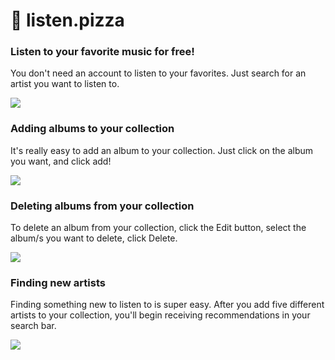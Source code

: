 # :pizza: listen.pizza

### Listen to your favorite music for free!
You don't need an account to listen to your favorites. Just search for an artist you want to listen to.
<p>
<img src='https://i.imgur.com/fnZ7xb8.gif'>

### Adding albums to your collection
It's really easy to add an album to your collection. Just click on the album you want, and click add!
<p>
<img src='https://i.imgur.com/tCDnhsb.gif'>

### Deleting albums from your collection
To delete an album from your collection, click the Edit button, select the album/s you want to delete, click Delete.
<p>
<img src='https://i.imgur.com/KDuTSFd.gif'>

### Finding new artists
Finding something new to listen to is super easy. After you add five different artists to your collection, you'll begin receiving recommendations in your search bar.
<p>
<img src='https://i.imgur.com/Y9dZ6oh.gif'>
